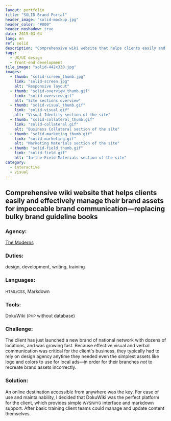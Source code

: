 ```yaml
---
layout: portfolio
title: "SOLID Brand Portal"
header_image: "solid-mockup.jpg"
header_color: "#000"
header_noshadow: true
date: 2015-03-04
lang: en
ref: solid
description: "Comprehensive wiki website that helps clients easily and effectively manage their brand assets for better brand communication."
tags:
  - UX/UI design
  - front-end development
tile_image: "solid-442x330.jpg"
images:
  - thumb: "solid-screen_thumb.jpg"
    link: "solid-screen.jpg"
    alt: "Responsive layout"
  - thumb: "solid-overview_thumb.gif"
    link: "solid-overview.gif"
    alt: "Site sections overview"
  - thumb: "solid-visual_thumb.gif"
    link: "solid-visual.gif"
    alt: "Visual Identity section of the site"
  - thumb: "solid-collateral_thumb.gif"
    link: "solid-collateral.gif"
    alt: "Business Collateral section of the site"
  - thumb: "solid-marketing_thumb.gif"
    link: "solid-marketing.gif"
    alt: "Marketing Materials section of the site"
  - thumb: "solid-field_thumb.gif"
    link: "solid-field.gif"
    alt: "In-the-Field Materials section of the site"
category:
  - interactive
  - visual
---
```

<section class="project-summary">
  <h1>Comprehensive wiki website that helps clients easily and effectively manage their brand assets for impeccable brand communication&mdash;replacing bulky brand guideline books</h1>
  <section class="info">
    <h3>Agency:</h3>
    <p><a href="http://themoderns.com" target="_blank">The Moderns</a></p>
  </section>
  <section class="info">
    <h3>Duties:</h3>
    <p>design, development, writing, training</p>
  </section>
  <section class="info">
    <h3>Languages:</h3>
    <p><small>HTML/CSS</small>, Markdown</p>
  </section>
  <section class="info">
    <h3>Tools:</h3>
    <p>DokuWiki (<small>PHP</small> without database)</p>
  </section>
  <section class="info">
    <h3>Challenge:</h3>
    <p>The client has just launched a new brand of national network with dozens of locations, and was growing fast. Because effective visual and verbal communication was critical for the client's business, they typically had to rely on design agency anytime they needed even the simplest assets like logo and colors to use for local ads&mdash;in order for their branches <em>not</em> to recreate brand assets incorrectly.
    </p>
  </section>
  <section class="info">
    <h3>Solution:</h3>
    <p>An online destination accessible from anywhere was the key. For ease of use and maintainability, I decided that DokuWiki was the perfect platform for the client, which provides simple <small>WYSIWYG</small> interface and markdown support. After basic training client teams could manage and update content themselves.
    </p>
  </section>
</section>
